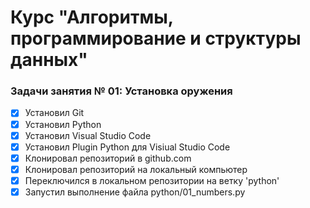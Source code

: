 # Курс "Алгоритмы, программирование и структуры данных"

### Задачи занятия № 01: Установка оружения

- [X] Установил Git
- [X] Установил Python
- [X] Установил Visual Studio Code
- [X] Установил Plugin Python для Visiual Studio Code
- [X] Клонировал репозиторий в github.com
- [X] Клонировал репозиторий на локальный компьютер
- [x] Переключился в локальном репозитории на ветку 'python'
- [x] Запустил выполнение файла python/01_numbers.py